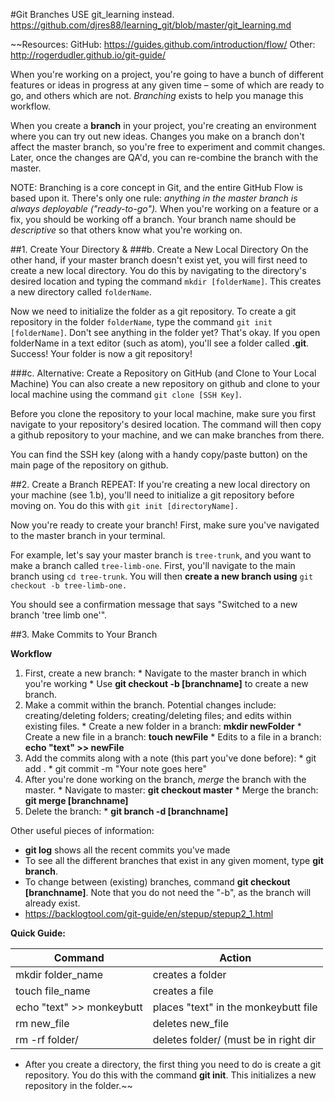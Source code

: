 #Git Branches
USE git_learning instead. https://github.com/djres88/learning_git/blob/master/git_learning.md

~~Resources:
GitHub: https://guides.github.com/introduction/flow/
Other: http://rogerdudler.github.io/git-guide/




When you're working on a project, you're going to have a bunch of different features or ideas in progress at any given time – some of which are ready to go, and others which are not. *Branching* exists to help you manage this workflow.

When you create a **branch** in your project, you're creating an environment where you can try out new ideas. Changes you make on a branch don't affect the master branch, so you're free to experiment and commit changes. Later, once the changes are QA'd, you can re-combine the branch with the master.

NOTE: Branching is a core concept in Git, and the entire GitHub Flow is based upon it. There's only one rule: *anything in the master branch is always deployable ("ready-to-go").* When you're working on a feature or a fix, you should be working off a branch. Your branch name should be *descriptive* so that others know what you're working on.

##1. Create Your Directory &
###b. Create a New Local Directory
On the other hand, if your master branch doesn't exist yet, you will first need to create a new local directory. You do this by navigating to the directory's desired location and typing the command `mkdir [folderName]`. This creates a new directory called `folderName`.

Now we need to initialize the folder as a git repository. To create a git repository in the folder `folderName`, type the command `git init [folderName]`.
Don't see anything in the folder yet? That's okay. If you open folderName in a text editor (such as atom), you'll see a folder called **.git**. Success! Your folder is now a git repository!

###c. Alternative: Create a Repository on GitHub (and Clone to Your Local Machine)
You can also create a new repository on github and clone to your local machine using the command `git clone [SSH Key]`.

Before you clone the repository to your local machine, make sure you first navigate to your repository's desired location. The command will then copy a github repository to your machine, and we can make branches from there.

You can find the SSH key (along with a handy copy/paste button) on the main page of the repository on github.

##2. Create a Branch
REPEAT: If you're creating a new local directory on your machine (see 1.b), you'll need to initialize a git repository before moving on. You do this with `git init [directoryName].`

Now you're ready to create your branch! First, make sure you've navigated to the master branch in your terminal.

For example, let's say your master branch is `tree-trunk`, and you want to make a branch called `tree-limb-one`. First, you'll navigate to the main branch using `cd tree-trunk`. You will then **create a new branch using** `git checkout -b tree-limb-one.`

You should see a confirmation message that says "Switched to a new branch 'tree limb one'".

##3. Make Commits to Your Branch



**Workflow**
  1. First, create a new branch:
    * Navigate to the master branch in which you're working
    * Use **git checkout -b [branchname]** to create a new branch.
  2. Make a commit within the branch. Potential changes include: creating/deleting folders; creating/deleting files; and edits within existing files.
    * Create a new folder in a branch: **mkdir newFolder**
    * Create a new file in a branch: **touch newFile**
    * Edits to a file in a branch: **echo "text" >> newFile**
  3. Add the commits along with a note (this part you've done before):
    * git add .
    * git commit -m "Your note goes here"
  4. After you're done working on the branch, *merge* the branch with the master.
    * Navigate to master: **git checkout master**
    * Merge the branch: **git merge [branchname]**
  5. Delete the branch:
    * **git branch -d [branchname]**

Other useful pieces of information:
* **git log** shows all the recent commits you've made
* To see all the different branches that exist in any given moment, type **git branch**.
* To change between (existing) branches, command **git checkout [branchname]**. Note that you do not need the "-b", as the branch will already exist.
* https://backlogtool.com/git-guide/en/stepup/stepup2_1.html

**Quick Guide:**

Command | Action
--------------------------|--------------------------------------|
mkdir folder_name         | creates a folder                     |
touch file_name           | creates a file                       |
echo "text" >> monkeybutt | places "text" in the monkeybutt file |
rm new_file               | deletes new_file                     |
rm -rf folder/            | deletes folder/ (must be in right dir|

* After you create a directory, the first thing you need to do is create a git repository. You do this with the command **git init**. This initializes a new repository in the folder.~~
